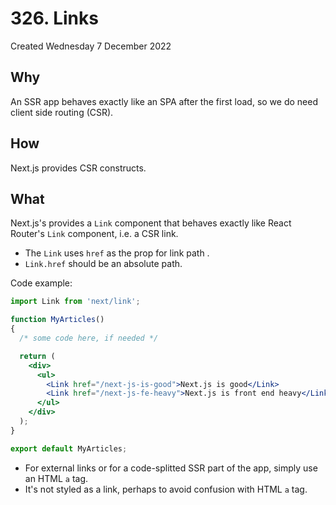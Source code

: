 # 326. Links
Created Wednesday 7 December 2022

## Why
An SSR app behaves exactly like an SPA after the first load, so we do need client side routing (CSR).


## How
Next.js provides CSR constructs.


## What
Next.js's provides a `Link` component that behaves exactly like React Router's `Link` component, i.e. a CSR link.

- The `Link` uses `href` as the prop for link path .
- `Link.href` should be an absolute path.

Code example:
```jsx
import Link from 'next/link';

function MyArticles() 
{
  /* some code here, if needed */  

  return (
    <div>
	  <ul>
	    <Link href="/next-js-is-good">Next.js is good</Link>
	    <Link href="/next-js-fe-heavy">Next.js is front end heavy</Link>
      </ul>
    </div>
  );
}

export default MyArticles;
```

- For external links or for a code-splitted SSR part of the app, simply use an HTML `a` tag.
- It's not styled as a link, perhaps to avoid confusion with HTML `a` tag.